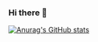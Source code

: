 ### Hi there 👋
[![Anurag's GitHub stats](https://github-readme-stats.vercel.app/api?username=reallumio)](https://github.com/anuraghazra/github-readme-stats)
